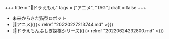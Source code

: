 +++
title = "📝ドラえもん"
tags = ["アニメ", "TAG"]
draft = false
+++

-   未来からきた猫型ロボット
-   [🔖アニメ]({{< relref "20220227213744.md" >}})
-   [📝ドラえもんふしぎ探検シリーズ]({{< relref "20220624232800.md" >}})
